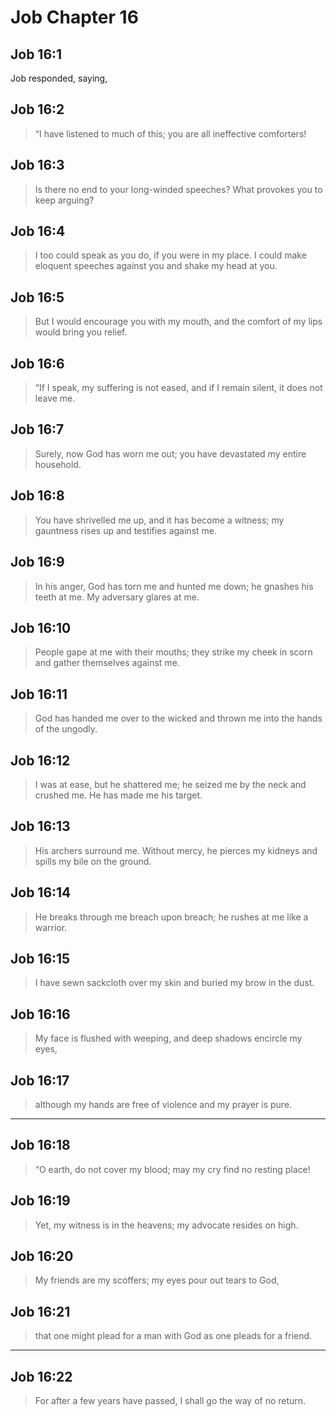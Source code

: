 # Job Chapter 16

## Job 16:1

Job responded, saying,

## Job 16:2

> “I have listened to much of this;
> you are all ineffective comforters!

## Job 16:3

> Is there no end to your long-winded speeches?
> What provokes you to keep arguing?

## Job 16:4

> I too could speak as you do,
> if you were in my place.
> I could make eloquent speeches against you
> and shake my head at you.

## Job 16:5

> But I would encourage you with my mouth,
> and the comfort of my lips would bring you relief.

## Job 16:6

> “If I speak, my suffering is not eased,
> and if I remain silent, it does not leave me.

## Job 16:7

> Surely, now God has worn me out;
> you have devastated my entire household.

## Job 16:8

> You have shrivelled me up,
> and it has become a witness;
> my gauntness rises up
> and testifies against me.

## Job 16:9

> In his anger, God has torn me and hunted me down;
> he gnashes his teeth at me.
> My adversary glares at me.

## Job 16:10

> People gape at me with their mouths;
> they strike my cheek in scorn
> and gather themselves against me.

## Job 16:11

> God has handed me over to the wicked
> and thrown me into the hands of the ungodly.

## Job 16:12

> I was at ease, but he shattered me;
> he seized me by the neck and crushed me.
> He has made me his target.

## Job 16:13

> His archers surround me.
> Without mercy, he pierces my kidneys
> and spills my bile on the ground.

## Job 16:14

> He breaks through me breach upon breach;
> he rushes at me like a warrior.

## Job 16:15

> I have sewn sackcloth over my skin
> and buried my brow in the dust.

## Job 16:16

> My face is flushed with weeping,
> and deep shadows encircle my eyes,

## Job 16:17

> although my hands are free of violence
> and my prayer is pure.

---

## Job 16:18

> “O earth, do not cover my blood;
> may my cry find no resting place!

## Job 16:19

> Yet, my witness is in the heavens;
> my advocate resides on high.

## Job 16:20

> My friends are my scoffers;
> my eyes pour out tears to God,

## Job 16:21

> that one might plead for a man with God
> as one pleads for a friend.

---

## Job 16:22

> For after a few years have passed,
> I shall go the way of no return.

